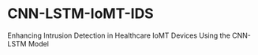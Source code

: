 # CNN-LSTM-IoMT-IDS
Enhancing Intrusion Detection in Healthcare IoMT Devices Using the CNN-LSTM Model

